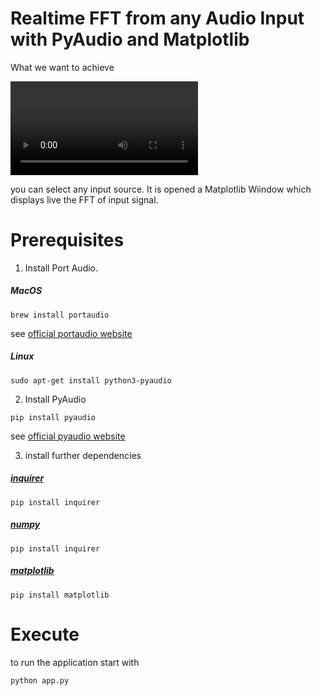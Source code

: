 # Realtime FFT from any Audio Input with PyAudio and Matplotlib

What we want to achieve

![FFT Example Video](/example/fft-example.mp4?raw=true "FFT Example Video")

you can select any input source. It is opened a Matplotlib Wiindow which displays live the FFT of input signal. 

# Prerequisites

1. Install Port Audio.

##### MacOS

```
brew install portaudio
```

see [official portaudio website](http://www.portaudio.com/)

##### Linux

```
sudo apt-get install python3-pyaudio
```

2. Install PyAudio

```
pip install pyaudio
```

see [official pyaudio website](https://people.csail.mit.edu/hubert/pyaudio/)


3. install further dependencies 

##### [inquirer](https://pypi.org/project/inquirer/)

```
pip install inquirer
```

##### [numpy](https://pypi.org/project/numpy/)

```
pip install inquirer
```

##### [matplotlib](https://pypi.org/project/matplotlib/)

```
pip install matplotlib
```

# Execute

to run the application start with 

```
python app.py
```



